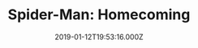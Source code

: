 ---
title: "Spider-Man: Homecoming"
year: 2017
date: 2019-01-12T19:53:16.000Z
permalink: /almanac/movies/2019-01-12-spiderman-homecoming/index.html
rating: 3
tmdbid: 315635
---